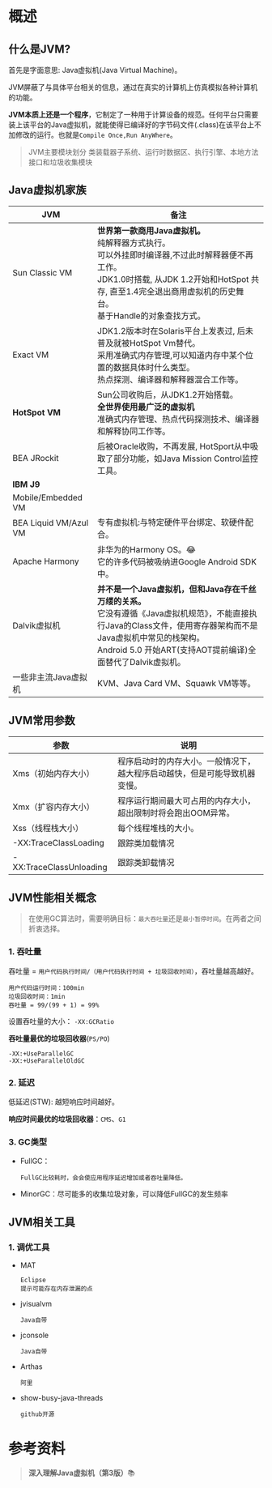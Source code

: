 # 概述

## 什么是JVM?

首先是字面意思: Java虚拟机(Java Virtual Machine)。

JVM屏蔽了与具体平台相关的信息，通过在真实的计算机上仿真模拟各种计算机的功能。

**JVM本质上还是一个程序**，它制定了一种用于计算设备的规范。任何平台只需要装上该平台的Java虚拟机，就能使得已编译好的字节码文件(.class)在该平台上不加修改的运行。也就是``Compile Once,Run AnyWhere``。

> JVM主要模块划分 类装载器子系统、运行时数据区、执行引擎、本地方法接口和垃圾收集模块

## Java虚拟机家族

| JVM                   | 备注                                                         |
| --------------------- | ------------------------------------------------------------ |
| Sun Classic VM        | **世界第一款商用Java虚拟机。**<br />纯解释器方式执行。<br />可以外挂即时编译器,不过此时解释器便不再工作。<br />JDK1.0时搭载, 从JDK 1.2开始和HotSpot 共存, 直至1.4完全退出商用虚拟机的历史舞台。<br />基于Handle的对象查找方式。 |
| Exact VM              | JDK1.2版本时在Solaris平台上发表过, 后未普及就被HotSpot Vm替代。<br />采用准确式内存管理,可以知道内存中某个位置的数据具体时什么类型。<br />热点探测、编译器和解释器混合工作等。 |
| **HotSpot VM**        | Sun公司收购后，从JDK1.2开始搭载。<br />**全世界使用最广泛的虚拟机**<br />准确式内存管理、热点代码探测技术、编译器和解释协同工作等。 |
| BEA JRockit           | 后被Oracle收购，不再发展, HotSport从中吸取了部分功能，如Java Mission Control监控工具。 |
| **IBM J9**            |                                                              |
| Mobile/Embedded VM    |                                                              |
| BEA Liquid VM/Azul VM | 专有虚拟机:与特定硬件平台绑定、软硬件配合。                  |
| Apache Harmony        | 非华为的Harmony OS。😂<br />它的许多代码被吸纳进Google Android SDK中。 |
| Dalvik虚拟机          | **并不是一个Java虚拟机，但和Java存在千丝万缕的关系。**<br />它没有遵循《Java虚拟机规范》，不能直接执行Java的Class文件，使用寄存器架构而不是Java虚拟机中常见的栈架构。<br />Android 5.0 开始ART(支持AOT提前编译)全面替代了Dalvik虚拟机。 |
| 一些非主流Java虚拟机  | KVM、Java Card VM、Squawk VM等等。                           |

## JVM常用参数

| 参数                    | 说明                                                         |
| ----------------------- | ------------------------------------------------------------ |
| Xms（初始内存大小）     | 程序启动时的内存大小。一般情况下，越大程序启动越快，但是可能导致机器变慢。 |
| Xmx（扩容内存大小）     | 程序运行期间最大可占用的内存大小，超出限制时将会跑出OOM异常。 |
| Xss（线程栈大小）       | 每个线程堆栈的大小。                                         |
| -XX:TraceClassLoading   | 跟踪类加载情况                                               |
| -XX:TraceClassUnloading | 跟踪类卸载情况                                               |



## JVM性能相关概念

> 在使用GC算法时，需要明确目标：``最大吞吐量``还是``最小暂停时间``。在两者之间折衷选择。

### 1. 吞吐量

吞吐量 = ``用户代码执行时间/（用户代码执行时间 + 垃圾回收时间）``，吞吐量越高越好。

```
用户代码运行时间：100min
垃圾回收时间：1min
吞吐量 = 99/(99 + 1) = 99%
```

设置吞吐量的大小： ``-XX:GCRatio``

**吞吐量最优的垃圾回收器**(``PS/PO``)

```
-XX:+UseParallelGC
-XX:+UseParallelOldGC
```

### 2. 延迟

低延迟(STW): 越短响应时间越好。

**响应时间最优的垃圾回收器**：``CMS``、``G1``

### 3. GC类型

- FullGC：

  ```
  FullGC比较耗时，会会使应用程序延迟增加或者吞吐量降低。
  ```

- MinorGC：尽可能多的收集垃圾对象，可以降低FullGC的发生频率

## JVM相关工具

### 1. 调优工具

- MAT

  ```
  Eclipse
  提示可能存在内存泄漏的点
  ```

- jvisualvm

  ```
  Java自带
  ```

- jconsole

  ```
  Java自带
  ```

- Arthas

  ```
  阿里
  ```

- show-busy-java-threads

  ```
  github开源
  ```





# 参考资料

> **深入理解Java虚拟机（第3版）**📚